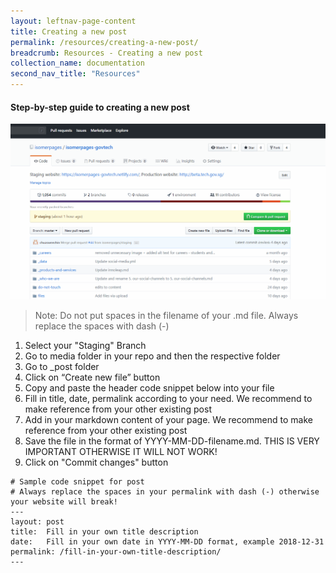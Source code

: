 ```yaml
---
layout: leftnav-page-content
title: Creating a new post
permalink: /resources/creating-a-new-post/
breadcrumb: Resources - Creating a new post
collection_name: documentation
second_nav_title: "Resources"
---
```

#### **Step-by-step guide to creating a new post**
![Create a new post](/images/resources/creating-a-new-post.gif)
> Note: Do not put spaces in the filename of your .md file. Always replace the spaces with dash (-)

1. Select your "Staging" Branch
2. Go to media folder in your repo and then the respective folder
3. Go to _post folder
4. Click on “Create new file” button
5. Copy and paste the header code snippet below into your file
6. Fill in title, date, permalink according to your need. We recommend to make reference from your other existing post
7. Add in your markdown content of your page. We recommend to make reference from your other existing post
8. Save the file in the format of YYYY-MM-DD-filename.md. THIS IS VERY IMPORTANT OTHERWISE IT WILL NOT WORK!
9. Click on "Commit changes" button

```
# Sample code snippet for post
# Always replace the spaces in your permalink with dash (-) otherwise your website will break!
---
layout: post
title:  Fill in your own title description
date:   Fill in your own date in YYYY-MM-DD format, example 2018-12-31
permalink: /fill-in-your-own-title-description/
---
```
